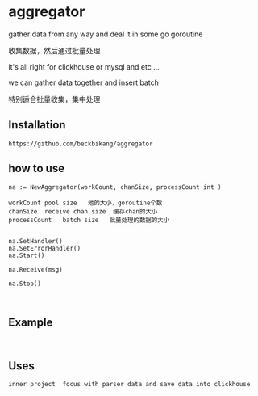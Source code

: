 # aggregator


gather data from any way and deal it in some go goroutine

收集数据，然后通过批量处理


it's all right for clickhouse  or mysql and etc ...


we can gather data together and insert batch

特别适合批量收集，集中处理


## Installation

```
https://github.com/beckbikang/aggregator
```

## how to use

```
na := NewAggregator(workCount, chanSize, processCount int )

workCount pool size   池的大小，goroutine个数
chanSize  receive chan size  缓存chan的大小
processCount   batch size   批量处理的数据的大小


na.SetHandler()
na.SetErrorHandler()
na.Start()

na.Receive(msg)

na.Stop()



```

## Example

```


```

## Uses

```
inner project  focus with parser data and save data into clickhouse

```


